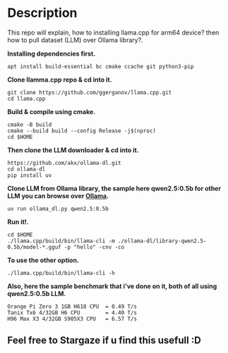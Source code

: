 # Description
This repo will explain, how to installing llama.cpp for arm64 device? then how to pull dataset (LLM) over Ollama library?.


**Installing dependencies first.**
```
apt install build-essential bc cmake ccache git python3-pip
```
**Clone llamma.cpp repo & cd into it.**
```
git clone https://github.com/ggerganov/llama.cpp.git
cd llama.cpp
```
**Build & compile using cmake.**
```
cmake -B build
cmake --build build --config Release -j$(nproc)
cd $HOME
```
**Then clone the LLM downloader & cd into it.**
```
https://github.com/akx/ollama-dl.git
cd ollama-dl
pip install uv
```
**Clone LLM from Ollama library, the sample here qwen2.5:0.5b for other LLM you can browse over [Ollama](https://ollama.com/library).**
```
uv run ollama_dl.py qwen2.5:0.5b
```
**Run it!.**
```
cd $HOME
./llama.cpp/build/bin/llama-cli -m ./ollama-dl/library-qwen2.5-0.5b/model-*.gguf -p "hello" -cnv -co
```
**To use the other option.**
```
./llama.cpp/build/bin/llama-cli -h
```
**Also, here the sample benchmark that i've done on it, both of all using qwen2.5:0.5b LLM.**
```
Orange Pi Zero 3 1GB H618 CPU  = 0.49 T/s
Tanix Tx6 4/32GB H6 CPU        = 4.40 T/s
H96 Max X3 4/32GB S905X3 CPU   = 6.57 T/s
```
## Feel free to Stargaze if u find this usefull :D
